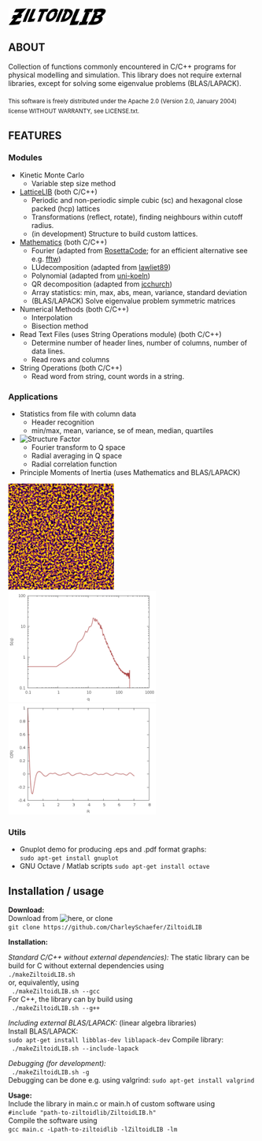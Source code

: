 <img src="doc/ZiltoidLIB.png" alt="img" width="200"/>

## ABOUT

Collection of functions commonly encountered in C/C++ programs for physical modelling and simulation.
This library does not require external libraries, except for solving some eigenvalue problems (BLAS/LAPACK).

<sub>This software is freely distributed under the Apache 2.0 (Version 2.0, January 2004) license WITHOUT WARRANTY, see LICENSE.txt.</sub>


## FEATURES

### Modules

* Kinetic Monte Carlo  
  * Variable step size method  
* [LatticeLIB](https://github.com/CharleySchaefer/ZiltoidLIB/tree/master/LatticeLIB) (both C/C++)  
  * Periodic and non-periodic simple cubic (sc) and hexagonal close packed (hcp) lattices  
  * Transformations (reflect, rotate), finding neighbours within cutoff radius.  
  * (in development) Structure to build custom lattices.  
* [Mathematics](https://github.com/CharleySchaefer/ZiltoidLIB/tree/master/Mathematics) (both C/C++)  
  * Fourier (adapted from [RosettaCode](https://github.com/acmeism/RosettaCodeDatatree/948b86eafab0e034330a3b6c31617370c6cca2fc/Task/Fast-Fourier-transform/C); for an efficient alternative see e.g. [fftw](http://www.fftw.org/))  
  * LUdecomposition (adapted from [lawliet89](https://github.com/lawliet89/DoolittleDeterminant))  
  * Polynomial (adapted from [uni-koeln](http://van-der-waals.pc.uni-koeln.de/quartic/quintic_C.c))  
  * QR decomposition (adapted from [jcchurch](https://github.com/jcchurch/C-Linear-Algebra))  
  * Array statistics: min, max, abs, mean, variance, standard deviation  
  * (BLAS/LAPACK) Solve eigenvalue problem symmetric matrices  
* Numerical Methods (both C/C++)  
  * Interpolation  
  * Bisection method  
* Read Text Files (uses String Operations module) (both C/C++)  
  * Determine number of header lines, number of columns, number of data lines.  
  * Read rows and columns  
* String Operations (both C/C++)  
  * Read word from string, count words in a string.  

### Applications

* Statistics from file with column data
  * Header recognition
  * min/max, mean, variance, se of mean, median, quartiles
* ![Structure Factor](https://github.com/CharleySchaefer/ZiltoidLIB/tree/master/Applications/StructureFactor/Demo) 
  * Fourier transform to Q space
  * Radial averaging in Q space
  * Radial correlation function
* Principle Moments of Inertia (uses Mathematics and BLAS/LAPACK)

<img src="https://raw.githubusercontent.com/CharleySchaefer/ZiltoidLIB/master/Applications/StructureFactor/Demo/matrix.png" alt="drawing" width="215"/>  <img src="https://raw.githubusercontent.com/CharleySchaefer/ZiltoidLIB/master/Applications/StructureFactor/Demo/SF.png" alt="drawing" width="300"/>   <img src="https://raw.githubusercontent.com/CharleySchaefer/ZiltoidLIB/master/Applications/StructureFactor/Demo/CF.png" alt="drawing" width="300"/>


### Utils

* Gnuplot demo for producing .eps and .pdf format graphs:  
```sudo apt-get install gnuplot```  
* GNU Octave / Matlab scripts
```sudo apt-get install octave```  

## Installation / usage

**Download:**  
Download from ![here](https://github.com/CharleySchaefer/ZiltoidLIB), or clone  
```git clone https://github.com/CharleySchaefer/ZiltoidLIB```  

**Installation:**  

*Standard C/C++ without external dependencies):* The static library can be build for C without external dependencies using  
``` ./makeZiltoidLIB.sh ```  
or, equivalently, using  
``` ./makeZiltoidLIB.sh --gcc```  
For C++, the library can by build using  
``` ./makeZiltoidLIB.sh --g++```  

*Including external BLAS/LAPACK:* (linear algebra libraries)  
Install BLAS/LAPACK:  
```sudo apt-get install libblas-dev liblapack-dev```
Compile library:  
``` ./makeZiltoidLIB.sh --include-lapack```  

*Debugging (for development):*  
``` ./makeZiltoidLIB.sh -g```  
Debugging can be done e.g. using valgrind:
```sudo apt-get install valgrind```



**Usage:**  
Include the library in main.c or main.h of custom software using  
```#include "path-to-ziltoidlib/ZiltoidLIB.h"```  
Compile the software using  
```gcc main.c -Lpath-to-ziltoidlib -lZiltoidLIB -lm```



